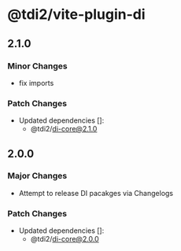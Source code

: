 # @tdi2/vite-plugin-di

## 2.1.0

### Minor Changes

- fix imports

### Patch Changes

- Updated dependencies []:
  - @tdi2/di-core@2.1.0

## 2.0.0

### Major Changes

- Attempt to release DI pacakges via Changelogs

### Patch Changes

- Updated dependencies []:
  - @tdi2/di-core@2.0.0
